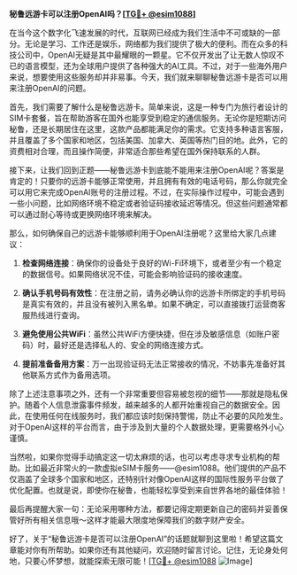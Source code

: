**秘鲁远游卡可以注册OpenAI吗？[[TG💪+ @esim1088](https://t.me/s/esim1088)]**

在当今这个数字化飞速发展的时代，互联网已经成为我们生活中不可或缺的一部分。无论是学习、工作还是娱乐，网络都为我们提供了极大的便利。而在众多的科技公司中，OpenAI无疑是其中最耀眼的一颗星。它不仅开发出了让无数人惊叹不已的语言模型，还为全球用户提供了各种强大的AI工具。不过，对于一些海外用户来说，想要使用这些服务却并非易事。今天，我们就来聊聊秘鲁远游卡是否可以用来注册OpenAI的问题。

首先，我们需要了解什么是秘鲁远游卡。简单来说，这是一种专门为旅行者设计的SIM卡套餐，旨在帮助游客在国外也能享受到稳定的通信服务。无论你是短期访问秘鲁，还是长期居住在这里，这款产品都能满足你的需求。它支持多种语言客服，并且覆盖了多个国家和地区，包括美国、加拿大、英国等热门目的地。此外，它的资费相对合理，而且操作简便，非常适合那些希望在国外保持联系的人群。

接下来，让我们回到正题——秘鲁远游卡到底能不能用来注册OpenAI呢？答案是肯定的！只要你的远游卡能够正常使用，并且拥有有效的电话号码，那么你就完全可以用它来完成OpenAI账号的注册过程。不过，在实际操作过程中，可能会遇到一些小问题，比如网络环境不稳定或者验证码接收延迟等情况。但这些问题通常都可以通过耐心等待或更换网络环境来解决。

那么，如何确保自己的远游卡能够顺利用于OpenAI注册呢？这里给大家几点建议：

1. **检查网络连接**：确保你的设备处于良好的Wi-Fi环境下，或者至少有一个稳定的数据信号。如果网络状况不佳，可能会影响验证码的接收速度。

2. **确认手机号码有效性**：在注册之前，请务必确认你的远游卡所绑定的手机号码是真实有效的，并且没有被列入黑名单。如果不确定，可以直接拨打运营商客服热线进行查询。

3. **避免使用公共WiFi**：虽然公共WiFi方便快捷，但在涉及敏感信息（如账户密码）时，最好还是选择私人的、安全的网络连接方式。

4. **提前准备备用方案**：万一出现验证码无法正常接收的情况，不妨事先准备好其他联系方式作为备用选项。

除了上述注意事项之外，还有一个非常重要但容易被忽视的细节——那就是隐私保护。随着个人信息泄露事件频发，越来越多的人都开始重视自己的数据安全。因此，在使用任何在线服务时，我们都应该时刻保持警惕，防止不必要的风险发生。对于OpenAI这样的平台而言，由于涉及到大量的个人数据处理，更需要格外小心谨慎。

当然啦，如果你觉得手动搞定这一切太麻烦的话，也可以考虑寻求专业机构的帮助。比如最近非常火的一款虚拟eSIM卡服务——@esim1088。他们提供的产品不仅涵盖了全球多个国家和地区，还特别针对像OpenAI这样的国际性服务平台做了优化配置。也就是说，即使你在秘鲁，也能轻松享受到来自世界各地的最佳体验！

最后再提醒大家一句：无论采用哪种方法，都要记得定期更新自己的密码并妥善保管好所有相关信息哦～这样才能最大限度地保障我们的数字财产安全。

好了，关于“秘鲁远游卡是否可以注册OpenAI”的话题就聊到这里啦！希望这篇文章能对你有所帮助。如果你还有其他疑问，欢迎随时留言讨论。记住，无论身处何地，只要心怀梦想，就能探索无限可能！[[TG💪+ @esim1088](https://t.me/s/esim1088) ![Image](https://i.postimg.cc/4NQfJmqS/Snipaste-2025-05-13-00-14-12.png)]